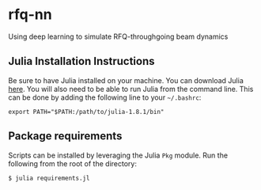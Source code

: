 # rfq-nn
Using deep learning to simulate RFQ-throughgoing beam dynamics

## Julia Installation Instructions
Be sure to have Julia installed on your machine. You can download Julia <a href="https://julialang.org/downloads/">here</a>. You will also need to be able to run Julia from the command line. This can be done by adding the following line to your `~/.bashrc`:

```export PATH="$PATH:/path/to/julia-1.8.1/bin"```

## Package requirements
Scripts can be installed by leveraging the Julia `Pkg` module. Run the following from the root of the directory:

```$ julia requirements.jl```
